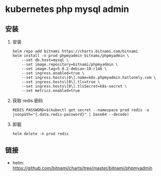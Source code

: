 # kubernetes php mysql admin

## 安装

1. 安装
    ```shell script
    helm repo add bitnami https://charts.bitnami.com/bitnami
    helm install -n prod phpmyadmin bitnami/phpmyadmin \
        --set db.host=mysql \
        --set image.repository=bitnami/phpmyadmin \
        --set image.tag=5.0.2-debian-10-r146 \
        --set ingress.enabled=true \
        --set ingress.hosts\[0\].name=k8s.phpmyadmin.hatlonely.com \
        --set ingress.hosts\[0\].tls=true \
        --set ingress.hosts\[0\].tlsSecret=k8s-secret \
        --set metrics.enabled=true
    ```
2. 获取 redis 密码
    ```shell script
    REDIS_PASSWORD=$(kubectl get secret --namespace prod redis -o jsonpath="{.data.redis-password}" | base64 --decode)
    ```
3. 卸载
    ```shell script
    helm delete -n prod redis
    ```

## 链接

- helm: <https://github.com/bitnami/charts/tree/master/bitnami/phpmyadmin>

